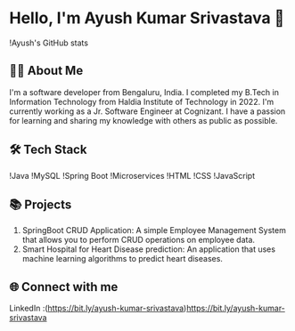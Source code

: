 # Hello, I'm Ayush Kumar Srivastava 👋

!Ayush's GitHub stats

## 👨‍💻 About Me
I'm a software developer from Bengaluru, India. I completed my B.Tech in Information Technology from Haldia Institute of Technology in 2022. I'm currently working as a Jr. Software Engineer at Cognizant. I have a passion for learning and sharing my knowledge with others as public as possible.

## 🛠️ Tech Stack
!Java
!MySQL
!Spring Boot
!Microservices
!HTML
!CSS
!JavaScript

## 📚 Projects
1. SpringBoot CRUD Application: A simple Employee Management System that allows you to perform CRUD operations on employee data.
2. Smart Hospital for Heart Disease prediction: An application that uses machine learning algorithms to predict heart diseases.

## 🌐 Connect with me
LinkedIn :(https://bit.ly/ayush-kumar-srivastava)https://bit.ly/ayush-kumar-srivastava
